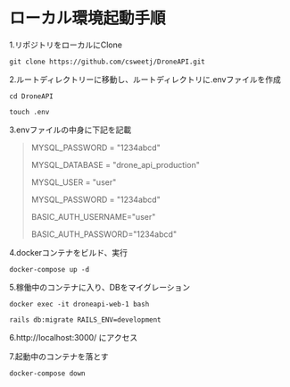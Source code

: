 # ローカル環境起動手順

1.リポジトリをローカルにClone
  
	git clone https://github.com/csweetj/DroneAPI.git

2.ルートディレクトリーに移動し、ルートディレクトリに.envファイルを作成
  
	cd DroneAPI

 	touch .env

3.envファイルの中身に下記を記載
 
 >	MYSQL_PASSWORD = "1234abcd"
 >	
 >	MYSQL_DATABASE = "drone_api_production"
 >	
 >	MYSQL_USER = "user"
 >	
 >	MYSQL_PASSWORD = "1234abcd"
 >
 >	BASIC_AUTH_USERNAME="user"
 >
 >	BASIC_AUTH_PASSWORD="1234abcd"


4.dockerコンテナをビルド、実行
  
	docker-compose up -d

5.稼働中のコンテナに入り、DBをマイグレーション
  
	docker exec -it droneapi-web-1 bash
  
	rails db:migrate RAILS_ENV=development

6.http://localhost:3000/ にアクセス

7.起動中のコンテナを落とす
	
 	docker-compose down
